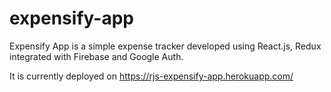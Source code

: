 # expensify-app

Expensify App is a simple expense tracker developed using React.js, Redux integrated with Firebase and Google Auth.

It is currently deployed on https://rjs-expensify-app.herokuapp.com/
